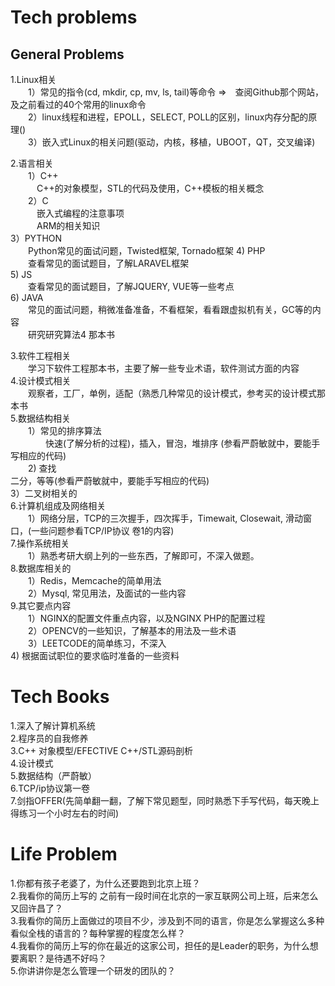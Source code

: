 Tech problems
=============

General Problems
----------------
1.Linux相关  
　　1）常见的指令(cd, mkdir, cp, mv, ls, tail)等命令 =>　查阅Github那个网站，及之前看过的40个常用的linux命令  
　　2）linux线程和进程，EPOLL，SELECT, POLL的区别，linux内存分配的原理()  
　　3）嵌入式Linux的相关问题(驱动，内核，移植，UBOOT，QT，交叉编译)  

2.语言相关  
　　1）C++  
　　　C++的对象模型，STL的代码及使用，C++模板的相关概念  
　　2）C   
　　　嵌入式编程的注意事项  
　　　ARM的相关知识  
    3）PYTHON  
    　　Python常见的面试问题，Twisted框架, Tornado框架
    4) PHP  
    　　查看常见的面试题目，了解LARAVEL框架  
    5) JS  
    　　查看常见的面试题目，了解JQUERY, VUE等一些考点  
    6) JAVA  
    　　常见的面试问题，稍微准备准备，不看框架，看看跟虚拟机有关，GC等的内容  
    　　研究研究算法4 那本书  
    
3.软件工程相关  
　　学习下软件工程那本书，主要了解一些专业术语，软件测试方面的内容  
4.设计模式相关  
　　观察者，工厂，单例，适配（熟悉几种常见的设计模式，参考买的设计模式那本书  
5.数据结构相关  
　　1）常见的排序算法  
　　　　快速(了解分析的过程)，插入，冒泡，堆排序 (参看严蔚敏就中，要能手写相应的代码)  
　　2) 查找  
        二分，等等(参看严蔚敏就中，要能手写相应的代码)  
    3）二叉树相关的  
6.计算机组成及网络相关  
　　1）网络分层，TCP的三次握手，四次挥手，Timewait, Closewait, 滑动窗口，(一些问题参看TCP/IP协议 卷1的内容)  
7.操作系统相关  
　　1）熟悉考研大纲上列的一些东西，了解即可，不深入做题。  
8.数据库相关的  
　　1）Redis，Memcache的简单用法  
　　2）Mysql, 常见用法，及面试的一些内容  
9.其它要点内容  
　　1）NGINX的配置文件重点内容，以及NGINX PHP的配置过程  
　　2）OPENCV的一些知识，了解基本的用法及一些术语  
　　3）LEETCODE的简单练习，不深入  
    4) 根据面试职位的要求临时准备的一些资料  

Tech Books
==========
1.深入了解计算机系统  
2.程序员的自我修养  
3.C++ 对象模型/EFECTIVE C++/STL源码剖析  
4.设计模式  
5.数据结构（严蔚敏）  
6.TCP/ip协议第一卷  
7.剑指OFFER(先简单翻一翻，了解下常见题型，同时熟悉下手写代码，每天晚上得练习一个小时左右的时间)  

Life Problem
============
1.你都有孩子老婆了，为什么还要跑到北京上班？  
2.我看你的简历上写的 之前有一段时间在北京的一家互联网公司上班，后来怎么又回许昌了？  
3.我看你的简历上面做过的项目不少，涉及到不同的语言，你是怎么掌握这么多种看似全栈的语言的？每种掌握的程度怎么样？  
4.我看你的简历上写的你在最近的这家公司，担任的是Leader的职务，为什么想要离职？是待遇不好吗？  
5.你讲讲你是怎么管理一个研发的团队的？  


